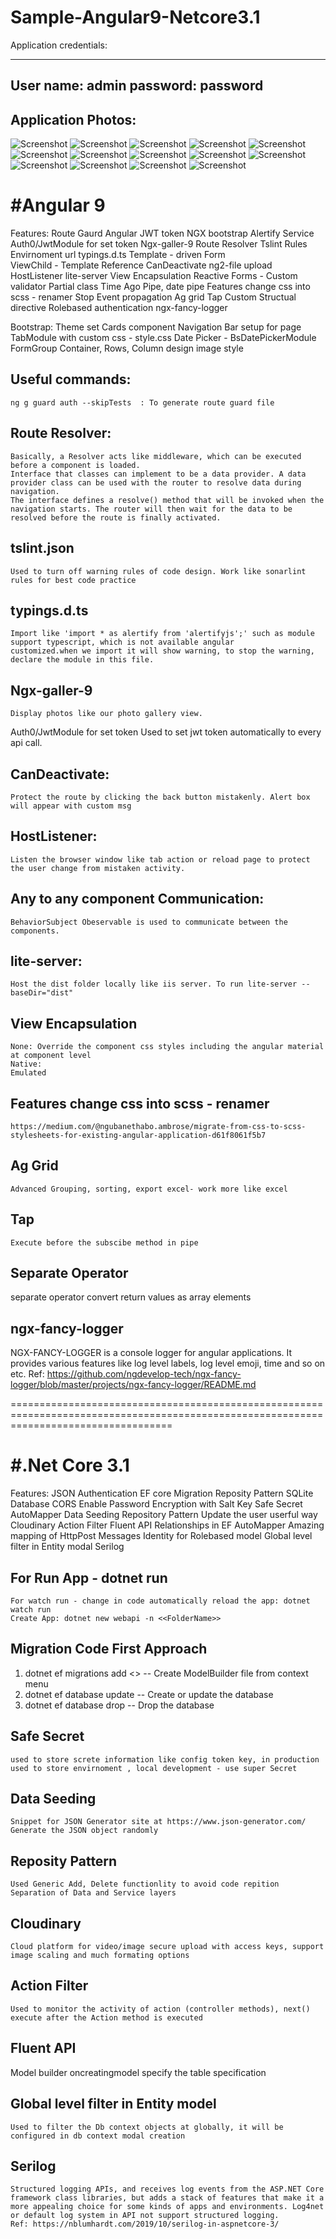 # Sample-Angular9-Netcore3.1

Application credentials:
________________________
User name: admin
password: password
-------------------------

Application Photos:
--------------------
![Screenshot](ApplicationPhotos/Screenshot_31.png)
![Screenshot](ApplicationPhotos/Screenshot_32.png)
![Screenshot](ApplicationPhotos/Screenshot_33.png)
![Screenshot](ApplicationPhotos/Screenshot_34.png)
![Screenshot](ApplicationPhotos/Screenshot_35.png)
![Screenshot](ApplicationPhotos/Screenshot_36.png)
![Screenshot](ApplicationPhotos/Screenshot_37.png)
![Screenshot](ApplicationPhotos/Screenshot_38.png)
![Screenshot](ApplicationPhotos/Screenshot_39.png)
![Screenshot](ApplicationPhotos/Screenshot_40.png)
![Screenshot](ApplicationPhotos/Screenshot_2.png)
![Screenshot](ApplicationPhotos/Screenshot_3.png)
![Screenshot](ApplicationPhotos/Screenshot_4.png)
![Screenshot](ApplicationPhotos/Fancylog.png)


#Angular 9
=================================
Features:
    Route Gaurd
    Angular JWT token
    NGX bootstrap
    Alertify Service
    Auth0/JwtModule for set token
    Ngx-galler-9
    Route Resolver
    Tslint Rules
    Envirnoment url 
    typings.d.ts
    Template - driven Form  
    ViewChild - Template Reference
    CanDeactivate
    ng2-file upload
    HostListener 
    lite-server
    View Encapsulation 
    Reactive Forms - Custom validator
    Partial class 
    Time Ago Pipe, date pipe
    Features change css into scss - renamer
    Stop Event propagation 
    Ag grid
    Tap
    Custom Structual directive
    Rolebased authentication
    ngx-fancy-logger


Bootstrap: 
    Theme set
    Cards component
    Navigation Bar setup for page
    TabModule with custom css - style.css
    Date Picker - BsDatePickerModule
    FormGroup
    Container, Rows,  Column design
    image style


Useful commands:
----------------
    ng g guard auth --skipTests  : To generate route guard file

Route Resolver: 
---------------
    Basically, a Resolver acts like middleware, which can be executed before a component is loaded.
    Interface that classes can implement to be a data provider. A data provider class can be used with the router to resolve data during navigation. 
    The interface defines a resolve() method that will be invoked when the navigation starts. The router will then wait for the data to be resolved before the route is finally activated.

tslint.json
-----------
    Used to turn off warning rules of code design. Work like sonarlint rules for best code practice 

typings.d.ts
------------
    Import like 'import * as alertify from 'alertifyjs';' such as module support typescript, which is not available angular            customized.when we import it will show warning, to stop the warning, declare the module in this file.

Ngx-galler-9
-------------
    Display photos like our photo gallery view.

Auth0/JwtModule for set token
    Used to set jwt token automatically to every api call.

CanDeactivate: 
-------------
    Protect the route by clicking the back button mistakenly. Alert box will appear with custom msg 

HostListener:
-------------
    Listen the browser window like tab action or reload page to protect the user change from mistaken activity.

Any to any component Communication:
---------------------------------------
    BehaviorSubject Obeservable is used to communicate between the components. 

lite-server:
-------------
    Host the dist folder locally like iis server. To run lite-server --baseDir="dist"

View Encapsulation 
--------------------------
    None: Override the component css styles including the angular material at component level
    Native: 
    Emulated

Features change css into scss - renamer
---------------------------------------
    https://medium.com/@ngubanethabo.ambrose/migrate-from-css-to-scss-stylesheets-for-existing-angular-application-d61f8061f5b7

Ag Grid
-------------
    Advanced Grouping, sorting, export excel- work more like excel

Tap
-------------
    Execute before the subscibe method in pipe

Separate Operator
--------------------------
 separate operator convert return values as array elements

 ngx-fancy-logger
--------------------------
 NGX-FANCY-LOGGER is a console logger for angular applications. It provides various features like log level labels, log level emoji, time and so on etc.
 Ref: https://github.com/ngdevelop-tech/ngx-fancy-logger/blob/master/projects/ngx-fancy-logger/README.md

========================================================================================================================================

#.Net Core 3.1 
========================================
Features: 
    JSON Authentication
    EF core Migration
    Reposity Pattern
    SQLite Database
    CORS Enable
    Password Encryption with Salt Key
    Safe Secret
    AutoMapper
    Data Seeding
    Repository Pattern
    Update the user userful way 
    Cloudinary 
    Action Filter
    Fluent API
    Relationships in EF
    AutoMapper Amazing mapping of HttpPost Messages
    Identity for Rolebased model
    Global level filter in Entity modal
    Serilog


For Run App - dotnet run 
--------------------------
    For watch run - change in code automatically reload the app: dotnet watch run
    Create App: dotnet new webapi -n <<FolderName>>

Migration Code First Approach
---------------------------------------
1. dotnet ef  migrations add <<Name>> -- Create ModelBuilder file from context menu
2. dotnet ef database update -- Create or update the database
3. dotnet ef database drop -- Drop the database

Safe Secret 
-------------
    used to store screte information like config token key, in production used to store envirnoment , local development - use super Secret

Data Seeding
-------------
    Snippet for JSON Generator site at https://www.json-generator.com/
    Generate the JSON object randomly 

Reposity Pattern
--------------------------
    Used Generic Add, Delete functionlity to avoid code repition
    Separation of Data and Service layers

Cloudinary  
-------------
    Cloud platform for video/image secure upload with access keys, support image scaling and much formating options

Action Filter
-------------
    Used to monitor the activity of action (controller methods), next() execute after the Action method is executed

Fluent API
-------------
  Model builder oncreatingmodel specify the table specification 

Global level filter in Entity model
---------------------------------------
    Used to filter the Db context objects at globally, it will be configured in db context modal creation


Serilog
---------------------------------------
    Structured logging APIs, and receives log events from the ASP.NET Core framework class libraries, but adds a stack of features that make it a more appealing choice for some kinds of apps and environments. Log4net or default log system in API not support structured logging.
    Ref: https://nblumhardt.com/2019/10/serilog-in-aspnetcore-3/
